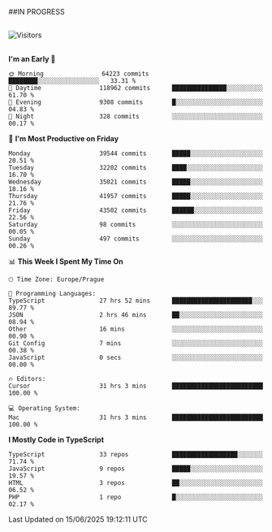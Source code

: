 ##IN PROGRESS
##
![Visitors](https://komarev.com/ghpvc/?username=petrbui&style=for-the-badge&label=Visitors+👀)



##
<!--
[![My GitHub stats](https://github-readme-stats.vercel.app/api?username=petrbui&theme=github_dark)](https://github.com/anuraghazra/github-readme-stats)

[![My wakatime stats](https://github-readme-stats.vercel.app/api/wakatime?username=petrbui&theme=github_dark)](https://github.com/anuraghazra/github-readme-stats)
-->
<!--START_SECTION:waka-->
**I'm an Early 🐤** 

```text
🌞 Morning                64223 commits       ████████░░░░░░░░░░░░░░░░░   33.31 % 
🌆 Daytime                118962 commits      ███████████████░░░░░░░░░░   61.70 % 
🌃 Evening                9308 commits        █░░░░░░░░░░░░░░░░░░░░░░░░   04.83 % 
🌙 Night                  328 commits         ░░░░░░░░░░░░░░░░░░░░░░░░░   00.17 % 
```
📅 **I'm Most Productive on Friday** 

```text
Monday                   39544 commits       █████░░░░░░░░░░░░░░░░░░░░   20.51 % 
Tuesday                  32202 commits       ████░░░░░░░░░░░░░░░░░░░░░   16.70 % 
Wednesday                35021 commits       █████░░░░░░░░░░░░░░░░░░░░   18.16 % 
Thursday                 41957 commits       █████░░░░░░░░░░░░░░░░░░░░   21.76 % 
Friday                   43502 commits       ██████░░░░░░░░░░░░░░░░░░░   22.56 % 
Saturday                 98 commits          ░░░░░░░░░░░░░░░░░░░░░░░░░   00.05 % 
Sunday                   497 commits         ░░░░░░░░░░░░░░░░░░░░░░░░░   00.26 % 
```


📊 **This Week I Spent My Time On** 

```text
🕑︎ Time Zone: Europe/Prague

💬 Programming Languages: 
TypeScript               27 hrs 52 mins      ██████████████████████░░░   89.77 % 
JSON                     2 hrs 46 mins       ██░░░░░░░░░░░░░░░░░░░░░░░   08.94 % 
Other                    16 mins             ░░░░░░░░░░░░░░░░░░░░░░░░░   00.90 % 
Git Config               7 mins              ░░░░░░░░░░░░░░░░░░░░░░░░░   00.38 % 
JavaScript               0 secs              ░░░░░░░░░░░░░░░░░░░░░░░░░   00.00 % 

🔥 Editors: 
Cursor                   31 hrs 3 mins       █████████████████████████   100.00 % 

💻 Operating System: 
Mac                      31 hrs 3 mins       █████████████████████████   100.00 % 
```

**I Mostly Code in TypeScript** 

```text
TypeScript               33 repos            ██████████████████░░░░░░░   71.74 % 
JavaScript               9 repos             █████░░░░░░░░░░░░░░░░░░░░   19.57 % 
HTML                     3 repos             ██░░░░░░░░░░░░░░░░░░░░░░░   06.52 % 
PHP                      1 repo              █░░░░░░░░░░░░░░░░░░░░░░░░   02.17 % 
```




 Last Updated on 15/06/2025 19:12:11 UTC
<!--END_SECTION:waka-->

